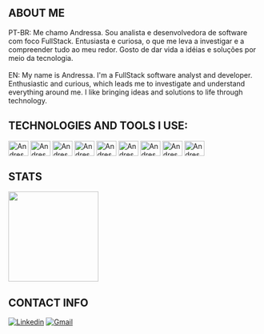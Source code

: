 ## ABOUT ME
PT-BR: Me chamo Andressa. Sou analista e desenvolvedora de software com foco FullStack.
Entusiasta e curiosa, o que me leva a investigar e a compreender tudo ao meu redor. Gosto de dar vida a idéias e soluções por meio da tecnologia. 
<br>
<br>
EN: My name is Andressa. I'm a FullStack software analyst and developer.
Enthusiastic and curious, which leads me to investigate and understand everything around me. I like bringing ideas and solutions to life through technology.

## TECHNOLOGIES AND TOOLS I USE:
<div>
<img align="center" alt="Andressa.html" height="30" width="40" src="https://cdn.jsdelivr.net/gh/devicons/devicon/icons/html5/html5-original.svg">
<img align="center" alt="Andressa.html" height="30" width="40" src="https://cdn.jsdelivr.net/gh/devicons/devicon/icons/css3/css3-original.svg">
<img align="center" alt="Andressa.html" height="30" width="40" src="https://cdn.jsdelivr.net/gh/devicons/devicon/icons/javascript/javascript-original.svg">
          <img align="center" alt="Andressa.html" height="30" width="40" src="https://cdn.jsdelivr.net/gh/devicons/devicon/icons/typescript/typescript-original.svg">
          <img align="center" alt="Andressa.html" height="30" width="40" src="https://cdn.jsdelivr.net/gh/devicons/devicon/icons/react/react-original.svg">
<img align="center" alt="Andressa.html" height="30" width="40" src="https://cdn.jsdelivr.net/gh/devicons/devicon/icons/php/php-original.svg">
<img align="center" alt="Andressa.html" height="30" width="40" src="https://cdn.jsdelivr.net/gh/devicons/devicon/icons/python/python-original.svg">
<img align="center" alt="Andressa.html" height="30" width="40" src="https://cdn.jsdelivr.net/gh/devicons/devicon/icons/mysql/mysql-original.svg">
<img align="center" alt="Andressa.html" height="30" width="40" src="https://cdn.jsdelivr.net/gh/devicons/devicon/icons/azure/azure-original.svg">
          
</div>



## STATS
<div>
  <img height="180em" src="https://github-readme-stats.vercel.app/api/top-langs/?username=andressaagapito&layout=compact&theme=tokyonight"/>
</div>

##  CONTACT INFO 
[![Linkedin](https://img.shields.io/badge/LinkedIn-0077B5?style=for-the-badge&logo=linkedin&logoColor=white)](https://www.linkedin.com/in/andressaagapito/)
[![Gmail](https://img.shields.io/badge/Gmail-D14836?style=for-the-badge&logo=gmail&logoColor=white)](mailto:andressaagapito@gmail.com)
